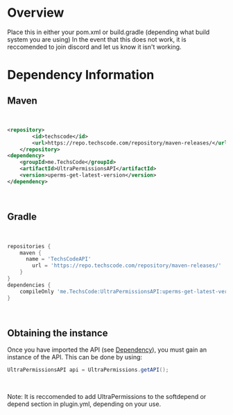 # Overview
Place this in either your pom.xml or build.gradle (depending what build system you are using)
In the event that this does not work, it is reccomended to join discord and let us know it isn't working.
<br>

# Dependency Information
## Maven
<br>

```xml
<repository>
        <id>techscode</id>
        <url>https://repo.techscode.com/repository/maven-releases/</url>
    </repository>
<dependency>
    <groupId>me.TechsCode</groupId>
    <artifactId>UltraPermissionsAPI</artifactId>
    <version>uperms-get-latest-version</version>
</dependency>
```
<br>

## Gradle
<br>

```gradle
repositories {
    maven {
      name = 'TechsCodeAPI'
        url = 'https://repo.techscode.com/repository/maven-releases/'
    }
}
dependencies {
    compileOnly 'me.TechsCode:UltraPermissionsAPI:uperms-get-latest-version'
}
```
<br>

## Obtaining the instance
Once you have imported the API (see [Dependency](./api/dependency)), you must gain an instance of the API. 
This can be done by using:
<br>

```java
UltraPermissionsAPI api = UltraPermissions.getAPI();
```
<br>

Note: It is reccomended to add UltraPermissions to the softdepend or depend section in plugin.yml, depending on your use. 